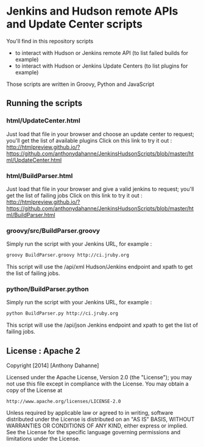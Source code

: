 # Jenkins and Hudson remote APIs and Update Center scripts

You'll find in this repository scripts 
*   to interact with Hudson or Jenkins remote API (to list failed builds for example)
*   to interact with Hudson or Jenkins Update Centers (to list plugins for example)

Those scripts are written in Groovy, Python and JavaScript

##  Running the scripts

### html/UpdateCenter.html
Just load that file in your browser and choose an update center to request; you'll get the list of available plugins
Click on this link to try it out : http://htmlpreview.github.io/?https://github.com/anthonydahanne/JenkinsHudsonScripts/blob/master/html/UpdateCenter.html

### html/BuildParser.html
Just load that file in your browser and give a valid jenkins to request; you'll get the list of failing jobs
Click on this link to try it out : http://htmlpreview.github.io/?https://github.com/anthonydahanne/JenkinsHudsonScripts/blob/master/html/BuildParser.html

### groovy/src/BuildParser.groovy
Simply run the script with your Jenkins URL, for example :

```bash
groovy BuildParser.groovy http://ci.jruby.org
```

This script will use the /api/xml Hudson/Jenkins endpoint and xpath to get the list of failing jobs.

### python/BuildParser.python
Simply run the script with your Jenkins URL, for example :

```bash
python BuildParser.py http://ci.jruby.org
```

This script will use the /api/json Jenkins endpoint and xpath to get the list of failing jobs.


## License : Apache 2
Copyright [2014] [Anthony Dahanne]

Licensed under the Apache License, Version 2.0 (the "License");
you may not use this file except in compliance with the License.
You may obtain a copy of the License at

    http://www.apache.org/licenses/LICENSE-2.0

Unless required by applicable law or agreed to in writing, software
distributed under the License is distributed on an "AS IS" BASIS,
WITHOUT WARRANTIES OR CONDITIONS OF ANY KIND, either express or implied.
See the License for the specific language governing permissions and
limitations under the License.
